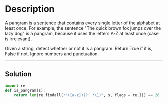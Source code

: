 # Description

A pangram is a sentence that contains every single letter of the alphabet at least once. For example, the sentence "The quick brown fox jumps over the lazy dog" is a pangram, because it uses the letters A-Z at least once (case is irrelevant).

Given a string, detect whether or not it is a pangram. Return True if it is, False if not. Ignore numbers and punctuation.

---

## Solution

```py
import re
def is_pangram(s):
    return len(re.findall(r"([a-z])(?!.*\1)", s, flags = re.I)) == 26
```
